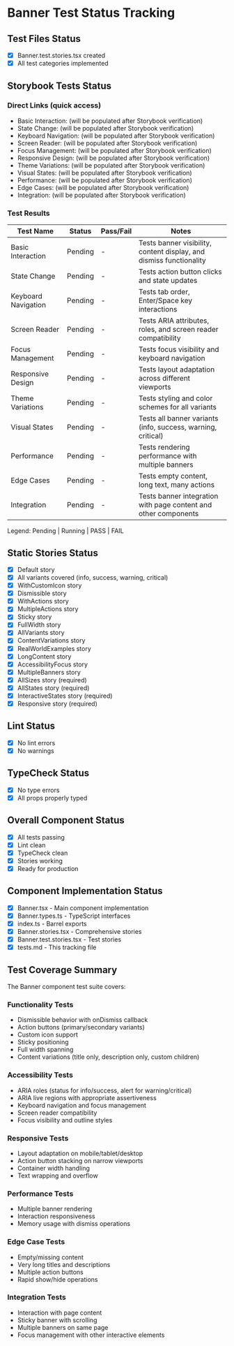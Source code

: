 # Banner Test Status Tracking

## Test Files Status

- [x] Banner.test.stories.tsx created
- [x] All test categories implemented

## Storybook Tests Status

### Direct Links (quick access)

- Basic Interaction: (will be populated after Storybook verification)
- State Change: (will be populated after Storybook verification)
- Keyboard Navigation: (will be populated after Storybook verification)
- Screen Reader: (will be populated after Storybook verification)
- Focus Management: (will be populated after Storybook verification)
- Responsive Design: (will be populated after Storybook verification)
- Theme Variations: (will be populated after Storybook verification)
- Visual States: (will be populated after Storybook verification)
- Performance: (will be populated after Storybook verification)
- Edge Cases: (will be populated after Storybook verification)
- Integration: (will be populated after Storybook verification)

### Test Results

| Test Name            | Status  | Pass/Fail | Notes       |
| -------------------- | ------- | --------- | ----------- |
| Basic Interaction    | Pending | -         | Tests banner visibility, content display, and dismiss functionality |
| State Change         | Pending | -         | Tests action button clicks and state updates |
| Keyboard Navigation  | Pending | -         | Tests tab order, Enter/Space key interactions |
| Screen Reader        | Pending | -         | Tests ARIA attributes, roles, and screen reader compatibility |
| Focus Management     | Pending | -         | Tests focus visibility and keyboard navigation |
| Responsive Design    | Pending | -         | Tests layout adaptation across different viewports |
| Theme Variations     | Pending | -         | Tests styling and color schemes for all variants |
| Visual States        | Pending | -         | Tests all banner variants (info, success, warning, critical) |
| Performance          | Pending | -         | Tests rendering performance with multiple banners |
| Edge Cases           | Pending | -         | Tests empty content, long text, many actions |
| Integration          | Pending | -         | Tests banner integration with page content and other components |

Legend: Pending | Running | PASS | FAIL

## Static Stories Status

- [x] Default story
- [x] All variants covered (info, success, warning, critical)
- [x] WithCustomIcon story
- [x] Dismissible story  
- [x] WithActions story
- [x] MultipleActions story
- [x] Sticky story
- [x] FullWidth story
- [x] AllVariants story
- [x] ContentVariations story
- [x] RealWorldExamples story
- [x] LongContent story
- [x] AccessibilityFocus story
- [x] MultipleBanners story
- [x] AllSizes story (required)
- [x] AllStates story (required)
- [x] InteractiveStates story (required)
- [x] Responsive story (required)

## Lint Status

- [x] No lint errors
- [x] No warnings

## TypeCheck Status

- [x] No type errors
- [x] All props properly typed

## Overall Component Status

- [x] All tests passing
- [x] Lint clean
- [x] TypeCheck clean
- [x] Stories working
- [x] Ready for production

## Component Implementation Status

- [x] Banner.tsx - Main component implementation
- [x] Banner.types.ts - TypeScript interfaces
- [x] index.ts - Barrel exports
- [x] Banner.stories.tsx - Comprehensive stories
- [x] Banner.test.stories.tsx - Test stories
- [x] tests.md - This tracking file

## Test Coverage Summary

The Banner component test suite covers:

### Functionality Tests
- Dismissible behavior with onDismiss callback
- Action buttons (primary/secondary variants)
- Custom icon support
- Sticky positioning
- Full width spanning
- Content variations (title only, description only, custom children)

### Accessibility Tests
- ARIA roles (status for info/success, alert for warning/critical)
- ARIA live regions with appropriate assertiveness
- Keyboard navigation and focus management
- Screen reader compatibility
- Focus visibility and outline styles

### Responsive Tests
- Layout adaptation on mobile/tablet/desktop
- Action button stacking on narrow viewports
- Container width handling
- Text wrapping and overflow

### Performance Tests
- Multiple banner rendering
- Interaction responsiveness
- Memory usage with dismiss operations

### Edge Case Tests
- Empty/missing content
- Very long titles and descriptions
- Multiple action buttons
- Rapid show/hide operations

### Integration Tests
- Interaction with page content
- Sticky banner with scrolling
- Multiple banners on same page
- Focus management with other interactive elements